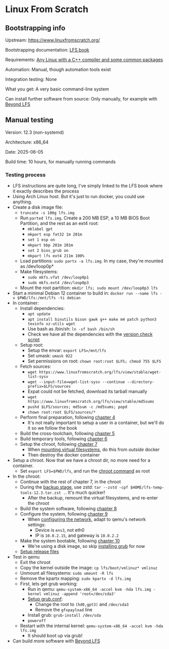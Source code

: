 # Linux From Scratch

## Bootstrapping info

Upstream: https://www.linuxfromscratch.org/

Bootstrapping documentation: [LFS book](https://www.linuxfromscratch.org/lfs/view/stable/)

Requirements: [Any Linux with a C++ compiler and some common packages](https://www.linuxfromscratch.org/lfs/view/stable/chapter02/hostreqs.html)

Automation: Manual, though automation tools exist

Integration testing: None

What you get: A very basic command-line system

Can install further software from source: Only manually, for example with [Beyond LFS](https://www.linuxfromscratch.org/blfs/)

## Manual testing

Version: 12.3 (non-systemd)

Architecture: x86_64 

Date: 2025-06-05

Build time: 10 hours, for manually running commands

### Testing process

* LFS instructions are quite long, I've simply linked to the LFS book where it exactly describes the process
* Using Arch Linux host. But it's just to run docker, you could use anything.
* Create a disk image file:
    * `truncate -s 100g lfs.img`
    * Run `parted lfs.img`. Create a 200 MB ESP, a 10 MB BIOS Boot Partition, and the rest as an ext4 root:
        * `mklabel gpt`
        * `mkpart esp fat32 1m 201m`
        * `set 1 esp on`
        * `mkpart bbp 201m 201m`
        * `set 2 bios_grub on`
        * `mkpart lfs ext4 211m 100%`
    * Load partitions: `sudo partx -a lfs.img`. In my case, they're mounted as /dev/loop0p*
    * Make filesystems:
        * `sudo mkfs.vfat /dev/loop0p1`
        * `sudo mkfs.ext4 /dev/loop0p3`
    * Mount the root partition: `mkdir lfs; sudo mount /dev/loop0p3 lfs`
* Start a minimal Debian 12 container to build in: `docker run --name lfs -v $PWD/lfs:/mnt/lfs -ti debian`
* In container:
    * Install dependencies:
        * `apt update`
        * `apt install binutils bison gawk g++ make m4 patch python3 texinfo xz-utils wget`
        * Use bash as /bin/sh: `ln -sf bash /bin/sh`
        * Check we have all the dependencies with the [version check script](https://www.linuxfromscratch.org/lfs/view/stable/chapter02/hostreqs.html)
    * Setup root:
        * Setup the envar: `export LFS=/mnt/lfs`
        * Set umask: `umask 022`
        * Set permissions on root: `chown root:root $LFS; chmod 755 $LFS`
    * Fetch sources:
        * `wget https://www.linuxfromscratch.org/lfs/view/stable/wget-list-sysv`
        * `wget --input-file=wget-list-sysv --continue --directory-prefix=$LFS/sources`
        * Expat could not be fetched, download its tarball manually
        * `wget https://www.linuxfromscratch.org/lfs/view/stable/md5sums`
        * `pushd $LFS/sources; md5sum -c /md5sums; popd`
        * `chown root:root $LFS/sources/*`
    * Perform final preparation, following [chapter 4](https://www.linuxfromscratch.org/lfs/view/stable/chapter04/chapter04.html)
        * It's not really important to setup a user in a container, but we'll do it so we follow the book
    * Build the cross-toolchain, following [chapter 5](https://www.linuxfromscratch.org/lfs/view/stable/chapter05/chapter05.html)
    * Build temporary tools, following [chapter 6](https://www.linuxfromscratch.org/lfs/view/stable/chapter06/chapter06.html)
    * Setup the chroot, following [chapter 7](https://www.linuxfromscratch.org/lfs/view/stable/chapter07/introduction.html)
        * When [mounting virtual filesystems](https://www.linuxfromscratch.org/lfs/view/stable/chapter07/kernfs.html), do this from _outside_ docker
        * Then destroy the docker container
* Setup a chroot. Now that we have a chroot dir, no more need for a container.
    * Set `export LFS=$PWD/lfs`, and run the [chroot command](https://www.linuxfromscratch.org/lfs/view/stable/chapter07/chroot.html) as root
* In the chroot:
    * Continue with the rest of chapter 7, in the chroot
    * During the [backup stage](https://www.linuxfromscratch.org/lfs/view/stable/chapter07/cleanup.html), use zstd: `tar --zstd -cpf $HOME/lfs-temp-tools-12.3.tar.zst .`. It's much quicker!
        * After the backup, remount the virtual filesystems, and re-enter the chroot
    * Build the system software, following [chapter 8](https://www.linuxfromscratch.org/lfs/view/stable/chapter08/chapter08.html)
    * Configure the system, following [chapter 9](https://www.linuxfromscratch.org/lfs/view/stable/chapter09/chapter09.html)
        * When [configuring the network](https://www.linuxfromscratch.org/lfs/view/stable/chapter09/network.html), adapt to qemu's network settings:
            * Device is `ens3`, not eth0
            * IP is `10.0.2.15`, and gateway is `10.0.2.2`
    * Make the system bootable, following [chapter 10](https://www.linuxfromscratch.org/lfs/view/stable/chapter10/chapter10.html)
        * We're using a disk image, so skip [installing grub](https://www.linuxfromscratch.org/lfs/view/stable/chapter10/grub.html) for now
    * [Setup release files](https://www.linuxfromscratch.org/lfs/view/stable/chapter11/theend.html)
* Test in qemu
    * Exit the chroot
    * Copy the kernel outside the image: `cp lfs/boot/vmlinuz* vmlinuz`
    * Unmount all filesystems: `sudo umount -R lfs`
    * Remove the kpartx mapping: `sudo kpartx -d lfs.img`
    * First, lets get grub working:
        * Run in qemu: `qemu-system-x86_64 -accel kvm -hda lfs.img -kernel vmlinuz -append 'root=/dev/sda3'`
        * [Setup grub.conf](https://www.linuxfromscratch.org/lfs/view/stable/chapter10/grub.html#grub-cfg):
            * Change the root to `(hd0,gpt3)` and `/dev/sda3`
            * Remove the `gfxpayload` line
        * Install grub: `grub-install /dev/sda`
        * `poweroff`
    * Restart with the internal kernel: `qemu-system-x86_64 -accel kvm -hda lfs.img`
        * It should boot up via grub!
* Can build more software with [Beyond LFS](https://www.linuxfromscratch.org/blfs/view/stable/)

